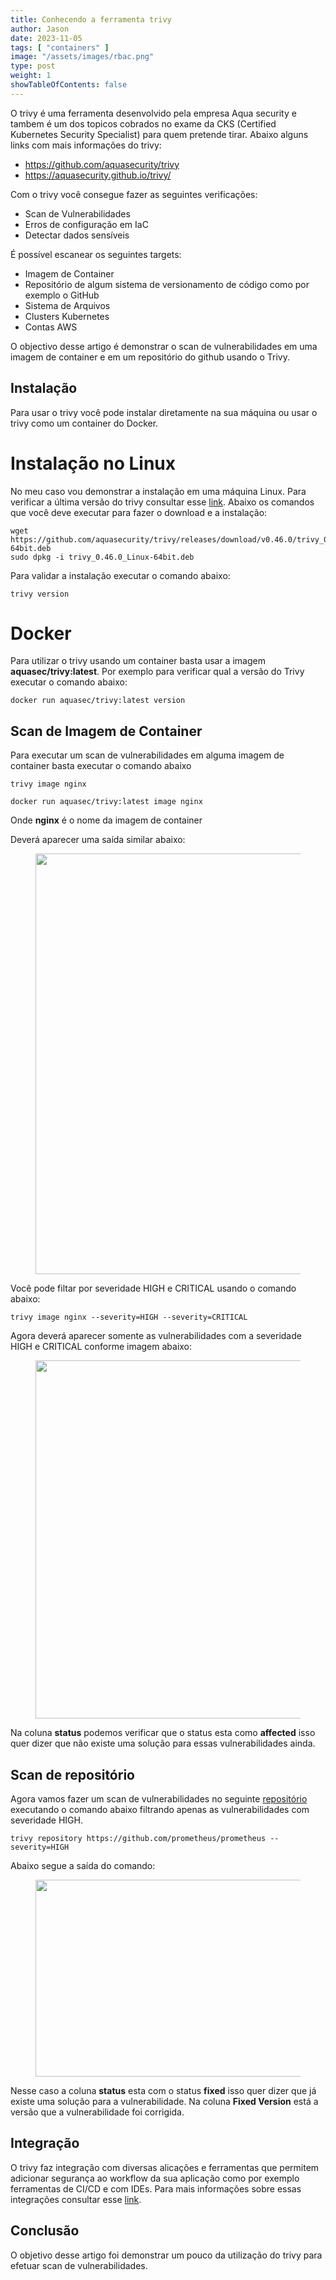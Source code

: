 ```yaml
---
title: Conhecendo a ferramenta trivy
author: Jason
date: 2023-11-05
tags: [ "containers" ]
image: "/assets/images/rbac.png"
type: post
weight: 1
showTableOfContents: false
---
```


O trivy é uma ferramenta desenvolvido pela empresa Aqua security e
tambem é um dos topicos cobrados no exame da CKS (Certified Kubernetes
Security Specialist) para quem pretende tirar. Abaixo alguns links com
mais informações do trivy:

-   <https://github.com/aquasecurity/trivy>
-   <https://aquasecurity.github.io/trivy/>

Com o trivy você consegue fazer as seguintes verificações:

-   Scan de Vulnerabilidades
-   Erros de configuração em IaC
-   Detectar dados sensíveis

É possível escanear os seguintes targets:

-   Imagem de Container
-   Repositório de algum sistema de versionamento de código como por
    exemplo o GitHub
-   Sistema de Arquivos
-   Clusters Kubernetes
-   Contas AWS

O objectivo desse artigo é demonstrar o scan de vulnerabilidades em uma
imagem de container e em um repositório do github usando o Trivy.

## Instalação 

Para usar o trivy você pode instalar diretamente na sua máquina ou usar
o trivy como um container do Docker.

# Instalação no Linux 

No meu caso vou demonstrar a instalação em uma máquina Linux. Para
verificar a última versão do trivy consultar esse
[link](https://github.com/aquasecurity/trivy/releases). Abaixo os
comandos que você deve executar para fazer o download e a instalação:

``` 
wget https://github.com/aquasecurity/trivy/releases/download/v0.46.0/trivy_0.46.0_Linux-64bit.deb
sudo dpkg -i trivy_0.46.0_Linux-64bit.deb
```

Para validar a instalação executar o comando abaixo:

``` 
trivy version
```

# Docker 

Para utilizar o trivy usando um container basta usar a imagem
**aquasec/trivy:latest**. Por exemplo para verificar qual a versão do
Trivy executar o comando abaixo:

``` 
docker run aquasec/trivy:latest version
```

## Scan de Imagem de Container 

Para executar um scan de vulnerabilidades em alguma imagem de container
basta executar o comando abaixo

``` 
trivy image nginx

docker run aquasec/trivy:latest image nginx
```

Onde **nginx** é o nome da imagem de container

Deverá aparecer uma saída similar abaixo:

<figure class="wp-block-image size-large">
<img
src="https://jjasonhenrique.me/wp-content/uploads/2023/11/image.png?w=1024"
class="wp-image-455" data-attachment-id="455"
data-permalink="https://jjasonhenrique.me/2023/11/05/conhecendo-a-ferramenta-trivy/image-31/"
data-orig-file="https://jjasonhenrique.me/wp-content/uploads/2023/11/image.png"
data-orig-size="1533,1009" data-comments-opened="1"
data-image-meta="{&quot;aperture&quot;:&quot;0&quot;,&quot;credit&quot;:&quot;&quot;,&quot;camera&quot;:&quot;&quot;,&quot;caption&quot;:&quot;&quot;,&quot;created_timestamp&quot;:&quot;0&quot;,&quot;copyright&quot;:&quot;&quot;,&quot;focal_length&quot;:&quot;0&quot;,&quot;iso&quot;:&quot;0&quot;,&quot;shutter_speed&quot;:&quot;0&quot;,&quot;title&quot;:&quot;&quot;,&quot;orientation&quot;:&quot;0&quot;}"
data-image-title="image" data-image-description="" data-image-caption=""
data-medium-file="https://jjasonhenrique.me/wp-content/uploads/2023/11/image.png?w=300"
data-large-file="https://jjasonhenrique.me/wp-content/uploads/2023/11/image.png?w=1024"
srcset="https://jjasonhenrique.me/wp-content/uploads/2023/11/image.png?w=1024 1024w, https://jjasonhenrique.me/wp-content/uploads/2023/11/image.png?w=150 150w, https://jjasonhenrique.me/wp-content/uploads/2023/11/image.png?w=300 300w, https://jjasonhenrique.me/wp-content/uploads/2023/11/image.png?w=768 768w, https://jjasonhenrique.me/wp-content/uploads/2023/11/image.png 1533w"
sizes="(max-width: 1024px) 100vw, 1024px" width="1024" height="673" />
</figure>

Você pode filtar por severidade HIGH e CRITICAL usando o comando abaixo:

``` 
trivy image nginx --severity=HIGH --severity=CRITICAL
```

Agora deverá aparecer somente as vulnerabilidades com a severidade HIGH
e CRITICAL conforme imagem abaixo:

<figure class="wp-block-image size-large">
<img
src="https://jjasonhenrique.me/wp-content/uploads/2023/11/image-1.png?w=1024"
class="wp-image-457" data-attachment-id="457"
data-permalink="https://jjasonhenrique.me/2023/11/05/conhecendo-a-ferramenta-trivy/image-1-4/"
data-orig-file="https://jjasonhenrique.me/wp-content/uploads/2023/11/image-1.png"
data-orig-size="1467,821" data-comments-opened="1"
data-image-meta="{&quot;aperture&quot;:&quot;0&quot;,&quot;credit&quot;:&quot;&quot;,&quot;camera&quot;:&quot;&quot;,&quot;caption&quot;:&quot;&quot;,&quot;created_timestamp&quot;:&quot;0&quot;,&quot;copyright&quot;:&quot;&quot;,&quot;focal_length&quot;:&quot;0&quot;,&quot;iso&quot;:&quot;0&quot;,&quot;shutter_speed&quot;:&quot;0&quot;,&quot;title&quot;:&quot;&quot;,&quot;orientation&quot;:&quot;0&quot;}"
data-image-title="image-1" data-image-description=""
data-image-caption=""
data-medium-file="https://jjasonhenrique.me/wp-content/uploads/2023/11/image-1.png?w=300"
data-large-file="https://jjasonhenrique.me/wp-content/uploads/2023/11/image-1.png?w=1024"
srcset="https://jjasonhenrique.me/wp-content/uploads/2023/11/image-1.png?w=1024 1024w, https://jjasonhenrique.me/wp-content/uploads/2023/11/image-1.png?w=150 150w, https://jjasonhenrique.me/wp-content/uploads/2023/11/image-1.png?w=300 300w, https://jjasonhenrique.me/wp-content/uploads/2023/11/image-1.png?w=768 768w, https://jjasonhenrique.me/wp-content/uploads/2023/11/image-1.png 1467w"
sizes="(max-width: 1024px) 100vw, 1024px" width="1024" height="573" />
</figure>

Na coluna **status** podemos verificar que o status esta como
**affected** isso quer dizer que não existe uma solução para essas
vulnerabilidades ainda.

## Scan de repositório 

Agora vamos fazer um scan de vulnerabilidades no seguinte
[repositório](https://github.com/prometheus/prometheus) executando o
comando abaixo filtrando apenas as vulnerabilidades com severidade HIGH.

``` 
trivy repository https://github.com/prometheus/prometheus --severity=HIGH
```

Abaixo segue a saída do comando:

<figure class="wp-block-image size-large">
<img
src="https://jjasonhenrique.me/wp-content/uploads/2023/11/screenshot-from-2023-11-05-13-17-58.png?w=1024"
class="wp-image-461" data-attachment-id="461"
data-permalink="https://jjasonhenrique.me/2023/11/05/conhecendo-a-ferramenta-trivy/screenshot-from-2023-11-05-13-17-58/"
data-orig-file="https://jjasonhenrique.me/wp-content/uploads/2023/11/screenshot-from-2023-11-05-13-17-58.png"
data-orig-size="1838,567" data-comments-opened="1"
data-image-meta="{&quot;aperture&quot;:&quot;0&quot;,&quot;credit&quot;:&quot;&quot;,&quot;camera&quot;:&quot;&quot;,&quot;caption&quot;:&quot;&quot;,&quot;created_timestamp&quot;:&quot;0&quot;,&quot;copyright&quot;:&quot;&quot;,&quot;focal_length&quot;:&quot;0&quot;,&quot;iso&quot;:&quot;0&quot;,&quot;shutter_speed&quot;:&quot;0&quot;,&quot;title&quot;:&quot;&quot;,&quot;orientation&quot;:&quot;0&quot;}"
data-image-title="screenshot-from-2023-11-05-13-17-58"
data-image-description="" data-image-caption=""
data-medium-file="https://jjasonhenrique.me/wp-content/uploads/2023/11/screenshot-from-2023-11-05-13-17-58.png?w=300"
data-large-file="https://jjasonhenrique.me/wp-content/uploads/2023/11/screenshot-from-2023-11-05-13-17-58.png?w=1024"
loading="lazy"
srcset="https://jjasonhenrique.me/wp-content/uploads/2023/11/screenshot-from-2023-11-05-13-17-58.png?w=1024 1024w, https://jjasonhenrique.me/wp-content/uploads/2023/11/screenshot-from-2023-11-05-13-17-58.png?w=1021 1021w, https://jjasonhenrique.me/wp-content/uploads/2023/11/screenshot-from-2023-11-05-13-17-58.png?w=150 150w, https://jjasonhenrique.me/wp-content/uploads/2023/11/screenshot-from-2023-11-05-13-17-58.png?w=300 300w, https://jjasonhenrique.me/wp-content/uploads/2023/11/screenshot-from-2023-11-05-13-17-58.png?w=768 768w, https://jjasonhenrique.me/wp-content/uploads/2023/11/screenshot-from-2023-11-05-13-17-58.png 1838w"
sizes="(max-width: 1024px) 100vw, 1024px" width="1024" height="315" />
</figure>

Nesse caso a coluna **status** esta com o status **fixed** isso quer
dizer que já existe uma solução para a vulnerabilidade. Na coluna
**Fixed Version** está a versão que a vulnerabilidade foi corrigida.

## Integração 

O trivy faz integração com diversas alicações e ferramentas que permitem
adicionar segurança ao workflow da sua aplicação como por exemplo
ferramentas de CI/CD e com IDEs. Para mais informações sobre essas
integrações consultar esse
[link](https://aquasecurity.github.io/trivy/v0.46/ecosystem/).

## Conclusão 

O objetivo desse artigo foi demonstrar um pouco da utilização do trivy
para efetuar scan de vulnerabilidades.